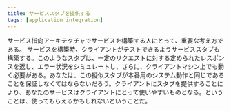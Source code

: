 ```yaml
---
title: サービススタブを提供する
tags: [application integration]
---
```


サービス指向アーキテクチャでサービスを構築する人にとって、重要な考え方である。 サービスを構築時、クライアントがテストできるようサービススタブも構築する。このようなスタブは、一定のリクエストに対する定められたレスポンスを返し、エラー状況をシミュレートし、さらに、クライアントマシン上でも動く必要がある。あなたは、この擬似スタブが本番用のシステム動作と同じであることを保証しなくてはならないだろう。クライアントにスタブを提供することにより、あなたのサービスはクライアントにとって使いやすいものとなる。ということは、使ってもらえるかもしれないということだ。
